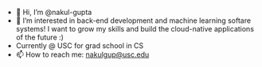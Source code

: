 - 👋 Hi, I’m @nakul-gupta
- 👀 I’m interested in back-end development and machine learning softare systems! I want to grow my skills and build the cloud-native applications of the future :)
- Currently @ USC for grad school in CS
- 📫 How to reach me: nakulgup@usc.edu

<!---
nakul-gupta/nakul-gupta is a ✨ special ✨ repository because its `README.md` (this file) appears on your GitHub profile.
You can click the Preview link to take a look at your changes.
--->
